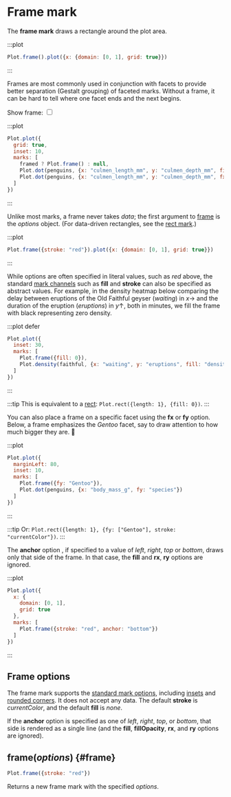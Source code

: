 <script setup>

import * as Plot from "@observablehq/plot";
import * as d3 from "d3";
import {ref, shallowRef, onMounted} from "vue";
import penguins from "../data/penguins.ts";

const framed = ref(true);

const faithful = shallowRef([]);

onMounted(() => {
  d3.tsv("../data/faithful.tsv", d3.autoType).then((data) => (faithful.value = data));
});

</script>

# Frame mark

The **frame mark** draws a rectangle around the plot area.

:::plot
```js
Plot.frame().plot({x: {domain: [0, 1], grid: true}})
```
:::

Frames are most commonly used in conjunction with facets to provide better separation (Gestalt grouping) of faceted marks. Without a frame, it can be hard to tell where one facet ends and the next begins.

<p>
  <label class="label-input">
    Show frame:
    <input type="checkbox" v-model="framed">
  </label>
</p>

:::plot
```js
Plot.plot({
  grid: true,
  inset: 10,
  marks: [
    framed ? Plot.frame() : null,
    Plot.dot(penguins, {x: "culmen_length_mm", y: "culmen_depth_mm", fill: "#eee"}),
    Plot.dot(penguins, {x: "culmen_length_mm", y: "culmen_depth_mm", fx: "species"})
  ]
})
```
:::

Unlike most marks, a frame never takes *data*; the first argument to [frame](#frame) is the *options* object. (For data-driven rectangles, see the [rect mark](./rect.md).)

:::plot
```js
Plot.frame({stroke: "red"}).plot({x: {domain: [0, 1], grid: true}})
```
:::

While options are often specified in literal values, such as <span style="border-bottom: solid 2px var(--vp-c-red);">*red*</span> above, the standard [mark channels](../features/marks.md#mark-options) such as **fill** and **stroke** can also be specified as abstract values. For example, in the density heatmap below comparing the delay between eruptions of the Old Faithful geyser (*waiting*) in *x*→ and the duration of the eruption (*eruptions*) in *y*↑, both in minutes, we fill the frame with <span :style="{borderBottom: `solid 2px ${d3.interpolateTurbo(0)}`}">black</span> representing zero density.

:::plot defer
```js
Plot.plot({
  inset: 30,
  marks: [
    Plot.frame({fill: 0}),
    Plot.density(faithful, {x: "waiting", y: "eruptions", fill: "density"})
  ]
})
```
:::

:::tip
This is equivalent to a [rect](./rect.md): `Plot.rect({length: 1}, {fill: 0})`.
:::

You can also place a frame on a specific facet using the **fx** or **fy** option. Below, a frame emphasizes the *Gentoo* facet, say to draw attention to how much bigger they are. 🐧

:::plot
```js
Plot.plot({
  marginLeft: 80,
  inset: 10,
  marks: [
    Plot.frame({fy: "Gentoo"}),
    Plot.dot(penguins, {x: "body_mass_g", fy: "species"})
  ]
})
```
:::

:::tip
Or: `Plot.rect({length: 1}, {fy: ["Gentoo"], stroke: "currentColor"})`.
:::

The **anchor** option <VersionBadge version="0.6.3" />, if specified to a value of *left*, *right*, *top* or *bottom*, draws only that side of the frame. In that case, the **fill** and **rx**, **ry** options are ignored.

:::plot
```js
Plot.plot({
  x: {
    domain: [0, 1],
    grid: true
  },
  marks: [
    Plot.frame({stroke: "red", anchor: "bottom"})
  ]
})
```
:::

## Frame options

The frame mark supports the [standard mark options](../features/marks.md#mark-options), including [insets](../features/marks.md#insets) and [rounded corners](../features/marks.md#rounded-corners). It does not accept any data. The default **stroke** is *currentColor*, and the default **fill** is *none*.

If the **anchor** option is specified as one of *left*, *right*, *top*, or *bottom*, that side is rendered as a single line (and the **fill**, **fillOpacity**, **rx**, and **ry** options are ignored).

## frame(*options*) {#frame}

```js
Plot.frame({stroke: "red"})
```

Returns a new frame mark with the specified *options*.
